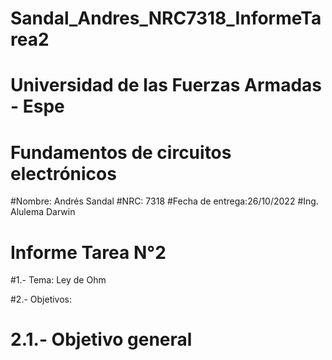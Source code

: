 # Sandal_Andres_NRC7318_InformeTarea2
#                                                 Universidad de las Fuerzas Armadas - Espe
#                                                   Fundamentos de circuitos electrónicos 
#Nombre: Andrés Sandal
#NRC: 7318
#Fecha de entrega:26/10/2022
#Ing. Alulema Darwin

#                                                         Informe Tarea N°2
#1.- Tema: Ley de Ohm

#2.- Objetivos: 
#   2.1.- Objetivo general
